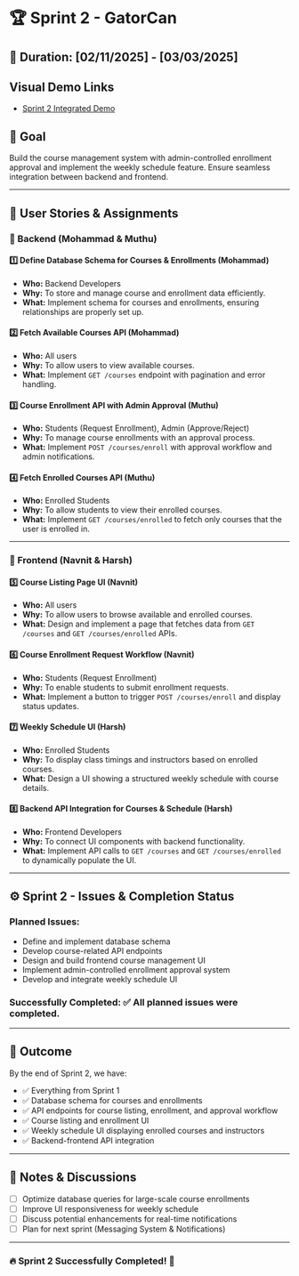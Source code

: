 # 🏆 Sprint 2 - GatorCan

## 📅 Duration: [02/11/2025] - [03/03/2025]

## Visual Demo Links
- [Sprint 2 Integrated Demo](https://drive.google.com/file/d/1D9-meydP8ja-mxD-ICXWkcSgtUs_fDTe/view?usp=drivesdk)

## 🎯 Goal
Build the course management system with admin-controlled enrollment approval and implement the weekly schedule feature. Ensure seamless integration between backend and frontend.

---

## 📌 User Stories & Assignments

### **🔹 Backend (Mohammad & Muthu)**

#### **1️⃣ Define Database Schema for Courses & Enrollments (Mohammad)**
- **Who:** Backend Developers
- **Why:** To store and manage course and enrollment data efficiently.
- **What:** Implement schema for courses and enrollments, ensuring relationships are properly set up.

#### **2️⃣ Fetch Available Courses API (Mohammad)**
- **Who:** All users
- **Why:** To allow users to view available courses.
- **What:** Implement `GET /courses` endpoint with pagination and error handling.

#### **3️⃣ Course Enrollment API with Admin Approval (Muthu)**
- **Who:** Students (Request Enrollment), Admin (Approve/Reject)
- **Why:** To manage course enrollments with an approval process.
- **What:** Implement `POST /courses/enroll` with approval workflow and admin notifications.

#### **4️⃣ Fetch Enrolled Courses API (Muthu)**
- **Who:** Enrolled Students
- **Why:** To allow students to view their enrolled courses.
- **What:** Implement `GET /courses/enrolled` to fetch only courses that the user is enrolled in.

---

### **🔹 Frontend (Navnit & Harsh)**

#### **5️⃣ Course Listing Page UI (Navnit)**
- **Who:** All users
- **Why:** To allow users to browse available and enrolled courses.
- **What:** Design and implement a page that fetches data from `GET /courses` and `GET /courses/enrolled` APIs.

#### **6️⃣ Course Enrollment Request Workflow (Navnit)**
- **Who:** Students (Request Enrollment)
- **Why:** To enable students to submit enrollment requests.
- **What:** Implement a button to trigger `POST /courses/enroll` and display status updates.

#### **7️⃣ Weekly Schedule UI (Harsh)**
- **Who:** Enrolled Students
- **Why:** To display class timings and instructors based on enrolled courses.
- **What:** Design a UI showing a structured weekly schedule with course details.

#### **8️⃣ Backend API Integration for Courses & Schedule (Harsh)**
- **Who:** Frontend Developers
- **Why:** To connect UI components with backend functionality.
- **What:** Implement API calls to `GET /courses` and `GET /courses/enrolled` to dynamically populate the UI.

---

## ⚙️ **Sprint 2 - Issues & Completion Status**
### **Planned Issues:**
- Define and implement database schema
- Develop course-related API endpoints
- Design and build frontend course management UI
- Implement admin-controlled enrollment approval system
- Develop and integrate weekly schedule UI

### **Successfully Completed:** ✅ All planned issues were completed.

---

## 🚀 Outcome
By the end of Sprint 2, we have:
- ✅ Everything from Sprint 1
- ✅ Database schema for courses and enrollments
- ✅ API endpoints for course listing, enrollment, and approval workflow
- ✅ Course listing and enrollment UI
- ✅ Weekly schedule UI displaying enrolled courses and instructors
- ✅ Backend-frontend API integration

---

## 💚 Notes & Discussions
- [ ] Optimize database queries for large-scale course enrollments
- [ ] Improve UI responsiveness for weekly schedule
- [ ] Discuss potential enhancements for real-time notifications
- [ ] Plan for next sprint (Messaging System & Notifications)

---

### 🔥 Sprint 2 Successfully Completed! 🚀

